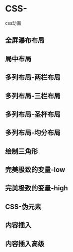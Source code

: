 # CSS-
css动画

## 全屏瀑布布局

## 局中布局

## 多列布局-两栏布局

## 多列布局-三栏布局

## 多列布局-圣杯布局

## 多列布局-均分布局

## 绘制三角形

## 完美极致的变量-low

## 完美极致的变量-high

## CSS-伪元素

## 内容插入

## 内容插入高级
